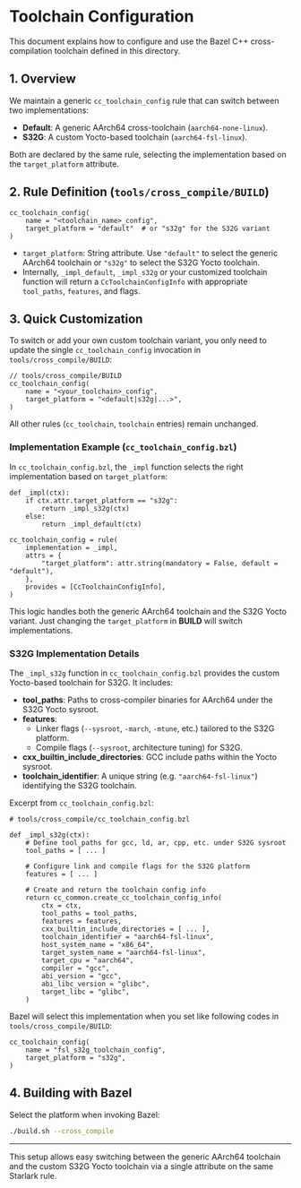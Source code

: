 # Toolchain Configuration

This document explains how to configure and use the Bazel C++ cross-compilation toolchain defined in this directory.

## 1. Overview

We maintain a generic `cc_toolchain_config` rule that can switch between two implementations:

- **Default**: A generic AArch64 cross-toolchain (`aarch64-none-linux`).
- **S32G**: A custom Yocto-based toolchain (`aarch64-fsl-linux`).

Both are declared by the same rule, selecting the implementation based on the `target_platform` attribute.

## 2. Rule Definition (`tools/cross_compile/BUILD`)

```starlark
cc_toolchain_config(
    name = "<toolchain_name>_config",
    target_platform = "default"  # or "s32g" for the S32G variant
)
```

- `target_platform`: String attribute. Use `"default"` to select the generic AArch64 toolchain or `"s32g"` to select the S32G Yocto toolchain.
- Internally, `_impl_default`, `_impl_s32g` or your customized toolchain function will return a `CcToolchainConfigInfo` with appropriate `tool_paths`, `features`, and flags.

## 3. Quick Customization

To switch or add your own custom toolchain variant, you only need to update the single `cc_toolchain_config` invocation in `tools/cross_compile/BUILD`:

```starlark
// tools/cross_compile/BUILD
cc_toolchain_config(
    name = "<your_toolchain>_config",
    target_platform = "<default|s32g|...>",
)
```

All other rules (`cc_toolchain`, `toolchain` entries) remain unchanged.

### Implementation Example (`cc_toolchain_config.bzl`)

In `cc_toolchain_config.bzl`, the `_impl` function selects the right implementation based on `target_platform`:

```starlark
def _impl(ctx):
    if ctx.attr.target_platform == "s32g":
        return _impl_s32g(ctx)
    else:
        return _impl_default(ctx)

cc_toolchain_config = rule(
    implementation = _impl,
    attrs = {
        "target_platform": attr.string(mandatory = False, default = "default"),
    },
    provides = [CcToolchainConfigInfo],
)
```

This logic handles both the generic AArch64 toolchain and the S32G Yocto variant. Just changing the `target_platform` in **BUILD** will switch implementations.

### S32G Implementation Details

The `_impl_s32g` function in `cc_toolchain_config.bzl` provides the custom Yocto-based toolchain for S32G. It includes:

- **tool_paths**: Paths to cross-compiler binaries for AArch64 under the S32G Yocto sysroot.
- **features**:
  - Linker flags (`--sysroot`, `-march`, `-mtune`, etc.) tailored to the S32G platform.
  - Compile flags (`--sysroot`, architecture tuning) for S32G.
- **cxx_builtin_include_directories**: GCC include paths within the Yocto sysroot.
- **toolchain_identifier**: A unique string (e.g. `"aarch64-fsl-linux"`) identifying the S32G toolchain.

Excerpt from `cc_toolchain_config.bzl`:

```starlark
# tools/cross_compile/cc_toolchain_config.bzl

def _impl_s32g(ctx):
    # Define tool_paths for gcc, ld, ar, cpp, etc. under S32G sysroot
    tool_paths = [ ... ]

    # Configure link and compile flags for the S32G platform
    features = [ ... ]

    # Create and return the toolchain config info
    return cc_common.create_cc_toolchain_config_info(
        ctx = ctx,
        tool_paths = tool_paths,
        features = features,
        cxx_builtin_include_directories = [ ... ],
        toolchain_identifier = "aarch64-fsl-linux",
        host_system_name = "x86_64",
        target_system_name = "aarch64-fsl-linux",
        target_cpu = "aarch64",
        compiler = "gcc",
        abi_version = "gcc",
        abi_libc_version = "glibc",
        target_libc = "glibc",
    )
```

Bazel will select this implementation when you set like following codes in `tools/cross_compile/BUILD`:

```starlark
cc_toolchain_config(
    name = "fsl_s32g_toolchain_config",
    target_platform = "s32g",
)
```

## 4. Building with Bazel

Select the platform when invoking Bazel:

```bash
./build.sh --cross_compile
```

---

This setup allows easy switching between the generic AArch64 toolchain and the custom S32G Yocto toolchain via a single attribute on the same Starlark rule.
